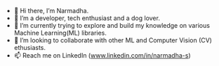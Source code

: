 - 👋 Hi there, I’m Narmadha.
- 👀 I’m a developer, tech enthusiast and a dog lover. 
- 🌱 I’m currently trying to explore and build my knowledge on various Machine Learning(ML) libraries. 
- 💞️ I’m looking to collaborate with other ML and Computer Vision (CV) ethusiasts. 
- 📫 Reach me on LinkedIn (www.linkedin.com/in/narmadha-s)

<!---
N-Samb/N-Samb is a ✨ special ✨ repository because its `README.md` (this file) appears on your GitHub profile.
You can click the Preview link to take a look at your changes.
--->
